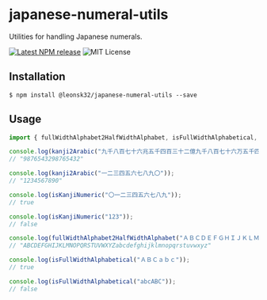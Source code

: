 # japanese-numeral-utils

Utilities for handling Japanese numerals.

[![Latest NPM release](https://img.shields.io/npm/v/@leonsk32/japanese-numeral-utils.svg)](https://www.npmjs.com/package/@leonsk32/japanese-numeral-utils)
![MIT License](https://img.shields.io/npm/l/@leonsk32/japanese-numeral-utils.svg)

## Installation

```shell
$ npm install @leonsk32/japanese-numeral-utils --save
```

## Usage

```javascript
import { fullWidthAlphabet2HalfWidthAlphabet, isFullWidthAlphabetical, isKanjiNumeric, kanji2Arabic } from "@leonsk32/japanese-numeral-utils";

console.log(kanji2Arabic("九千八百七十六兆五千四百三十二億九千八百七十六万五千四百三十二"));
// "9876543298765432"

console.log(kanji2Arabic("一二三四五六七八九〇"));
// "1234567890"

console.log(isKanjiNumeric("〇一二三四五六七八九"));
// true

console.log(isKanjiNumeric("123"));
// false

console.log(fullWidthAlphabet2HalfWidthAlphabet("ＡＢＣＤＥＦＧＨＩＪＫＬＭＮＯＰＱＲＳＴＵＶＷＸＹＺａｂｃｄｅｆｇｈｉｊｋｌｍｎｏｐｑｒｓｔｕｖｗｘｙｚ"));
// "ABCDEFGHIJKLMNOPQRSTUVWXYZabcdefghijklmnopqrstuvwxyz"

console.log(isFullWidthAlphabetical("ＡＢＣａｂｃ"));
// true

console.log(isFullWidthAlphabetical("abcABC"));
// false
```
